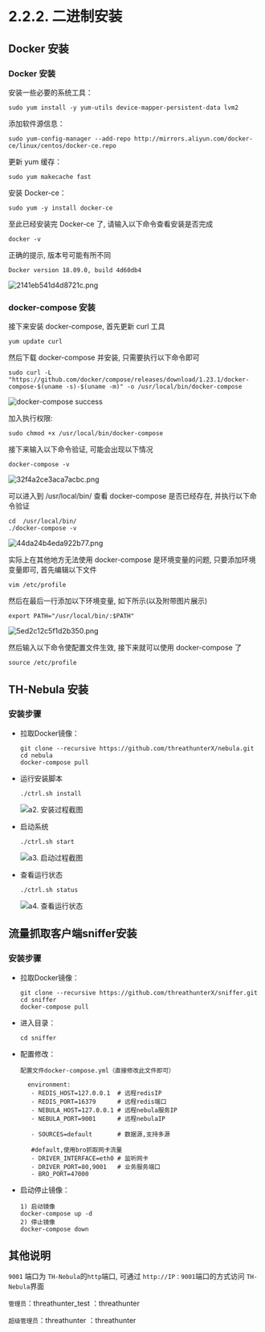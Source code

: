 # 2.2.2. 二进制安装

## Docker 安装
### Docker 安装
安装一些必要的系统工具：

```
sudo yum install -y yum-utils device-mapper-persistent-data lvm2
```

添加软件源信息：

```
sudo yum-config-manager --add-repo http://mirrors.aliyun.com/docker-ce/linux/centos/docker-ce.repo
```

更新 yum 缓存：

```
sudo yum makecache fast
```

安装 Docker-ce：

```
sudo yum -y install docker-ce
```

至此已经安装完 Docker-ce 了, 请输入以下命令查看安装是否完成

```
docker -v
```

正确的提示, 版本号可能有所不同

```
Docker version 18.09.0, build 4d60db4
```

![2141eb541d4d8721c.png](http://www.z4a.net/images/2018/12/06/2141eb541d4d8721c.png)

### docker-compose 安装

接下来安装 docker-compose, 首先更新 curl 工具

```
yum update curl
```

然后下载 docker-compose 并安装, 只需要执行以下命令即可

```
sudo curl -L "https://github.com/docker/compose/releases/download/1.23.1/docker-compose-$(uname -s)-$(uname -m)" -o /usr/local/bin/docker-compose
```

![docker-compose success](http://www.z4a.net/images/2018/12/06/1f1ac0f349eef4d18.png)

加入执行权限:

```
sudo chmod +x /usr/local/bin/docker-compose
```

接下来输入以下命令验证, 可能会出现以下情况

```
docker-compose -v
```

![32f4a2ce3aca7acbc.png](http://www.z4a.net/images/2018/12/06/32f4a2ce3aca7acbc.png)

可以进入到 /usr/local/bin/ 查看 docker-compose 是否已经存在, 并执行以下命令验证

```
cd  /usr/local/bin/
./docker-compose -v
```

![44da24b4eda922b77.png](http://www.z4a.net/images/2018/12/06/44da24b4eda922b77.png)

实际上在其他地方无法使用 docker-compose 是环境变量的问题, 只要添加环境变量即可, 首先编辑以下文件

```
vim /etc/profile
```

然后在最后一行添加以下环境变量, 如下所示(以及附带图片展示)

```
export PATH="/usr/local/bin/:$PATH"
```

![5ed2c12c5f1d2b350.png](http://www.z4a.net/images/2018/12/06/5ed2c12c5f1d2b350.png)

然后输入以下命令使配置文件生效, 接下来就可以使用 docker-compose 了

```
source /etc/profile
```


## TH-Nebula 安装

### 安装步骤


- 拉取Docker镜像：

	```
	git clone --recursive https://github.com/threathunterX/nebula.git
	cd nebula
	docker-compose pull
	```

- 运行安装脚本

	```
	./ctrl.sh install
	```

	![a2. 安装过程截图](http://www.z4a.net/images/2018/11/29/a2.png)

- 启动系统
	```
	./ctrl.sh start
	```
	![a3. 启动过程截图](http://www.z4a.net/images/2018/11/29/a3.png)

- 查看运行状态
  ```
  ./ctrl.sh status
  ```
  ![a4. 查看运行状态](http://www.z4a.net/images/2018/11/29/a4.png)


## 流量抓取客户端sniffer安装



### 安装步骤

- 拉取Docker镜像：
	```
	git clone --recursive https://github.com/threathunterX/sniffer.git
	cd sniffer
	docker-compose pull
	```

- 进入目录：
	```
	cd sniffer
	```

- 配置修改：
	```
	配置文件docker-compose.yml（直接修改此文件即可）
	
	  environment:
	   - REDIS_HOST=127.0.0.1  # 远程redisIP
	   - REDIS_PORT=16379      # 远程redis端口
	   - NEBULA_HOST=127.0.0.1 # 远程nebula服务IP
	   - NEBULA_PORT=9001      # 远程nebulaIP

	   - SOURCES=default       # 数据源,支持多源
	   
	   #default,使用bro抓取网卡流量
	   - DRIVER_INTERFACE=eth0 # 监听网卡
	   - DRIVER_PORT=80,9001   # 业务服务端口
	   - BRO_PORT=47000

	```

- 启动停止镜像：
	```
	1) 启动镜像
	docker-compose up -d
	2) 停止镜像  
	docker-compose down
	```


## 其他说明

`9001` 端口为 `TH-Nebula`的`http`端口, 可通过 `http://IP：9001`端口的方式访问 `TH-Nebula`界面

`管理员`：threathunter_test ：threathunter

`超级管理员`：threathunter ：threathunter

